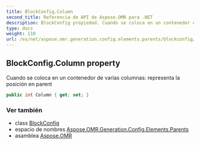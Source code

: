 ```yaml
---
title: BlockConfig.Column
second_title: Referencia de API de Aspose.OMR para .NET
description: BlockConfig propiedad. Cuando se coloca en un contenedor de varias columnas representa la posición en parent
type: docs
weight: 110
url: /es/net/aspose.omr.generation.config.elements.parents/blockconfig/column/
---
```

## BlockConfig.Column property

Cuando se coloca en un contenedor de varias columnas: representa la posición en parent

```csharp
public int Column { get; set; }
```

### Ver también

* class [BlockConfig](../)
* espacio de nombres [Aspose.OMR.Generation.Config.Elements.Parents](../../blockconfig/)
* asamblea [Aspose.OMR](../../../)


